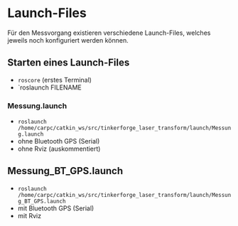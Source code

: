 # Launch-Files

Für den Messvorgang existieren verschiedene Launch-Files, welches jeweils noch konfiguriert werden können.

## Starten eines Launch-Files

* `roscore` (erstes Terminal)
* `roslaunch FILENAME

### Messung.launch
* `roslaunch /home/carpc/catkin_ws/src/tinkerforge_laser_transform/launch/Messung.launch`
* ohne Bluetooth GPS (Serial)
* ohne Rviz (auskommentiert)

## Messung_BT_GPS.launch

* `roslaunch /home/carpc/catkin_ws/src/tinkerforge_laser_transform/launch/Messung_BT_GPS.launch`
* mit Bluetooth GPS (Serial)
* mit Rviz
